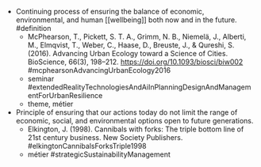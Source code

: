 - Continuing process of ensuring the balance of economic, environmental, and human [[wellbeing]] both now and in the future. #definition
	- McPhearson, T., Pickett, S. T. A., Grimm, N. B., Niemelä, J., Alberti, M., Elmqvist, T., Weber, C., Haase, D., Breuste, J., & Qureshi, S. (2016). Advancing Urban Ecology toward a Science of Cities. BioScience, 66(3), 198–212. https://doi.org/10.1093/biosci/biw002 #mcphearsonAdvancingUrbanEcology2016
	- seminar #extendedRealityTechnologiesAndAiInPlanningDesignAndManagementForUrbanResilience
	- theme, métier
- Principle of ensuring that our actions today do not limit the range of economic, social, and environmental options open to future generations.
	- Elkington, J. (1998). Cannibals with forks: The triple bottom line of 21st century business. New Society Publishers. #elkingtonCannibalsForksTriple1998
	- métier #strategicSustainabilityManagement
